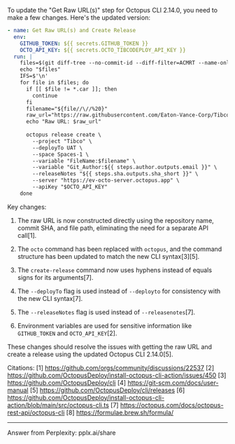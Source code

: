 To update the "Get Raw URL(s)" step for Octopus CLI 2.14.0, you need to make a few changes. Here's the updated version:

```yaml
- name: Get Raw URL(s) and Create Release
  env:
    GITHUB_TOKEN: ${{ secrets.GITHUB_TOKEN }}
    OCTO_API_KEY: ${{ secrets.OCTO_TIBCODEPLOY_API_KEY }}
  run: |
    files=$(git diff-tree --no-commit-id --diff-filter=ACMRT --name-only -r ${{ steps.sha.outputs.sha_short }})
    echo "$files"
    IFS=$'\n'
    for file in $files; do
      if [[ $file != *.car ]]; then
        continue
      fi
      filename="${file//\//%20}"
      raw_url="https://raw.githubusercontent.com/Eaton-Vance-Corp/Tibco/${{ github.sha }}/$file"
      echo "Raw URL: $raw_url"
      
      octopus release create \
        --project "Tibco" \
        --deployTo UAT \
        --space Spaces-1 \
        --variable "FileName:$filename" \
        --variable "Git_Author:${{ steps.author.outputs.email }}" \
        --releaseNotes "${{ steps.sha.outputs.sha_short }}" \
        --server "https://ev-octo-server.octopus.app" \
        --apiKey "$OCTO_API_KEY"
    done
```

Key changes:

1. The raw URL is now constructed directly using the repository name, commit SHA, and file path, eliminating the need for a separate API call[1].

2. The `octo` command has been replaced with `octopus`, and the command structure has been updated to match the new CLI syntax[3][5].

3. The `create-release` command now uses hyphens instead of equals signs for its arguments[7].

4. The `--deployTo` flag is used instead of `--deployto` for consistency with the new CLI syntax[7].

5. The `--releaseNotes` flag is used instead of `--releasenotes`[7].

6. Environment variables are used for sensitive information like `GITHUB_TOKEN` and `OCTO_API_KEY`[2].

These changes should resolve the issues with getting the raw URL and create a release using the updated Octopus CLI 2.14.0[5].

Citations:
[1] https://github.com/orgs/community/discussions/22537
[2] https://github.com/OctopusDeploy/install-octopus-cli-action/issues/450
[3] https://github.com/OctopusDeploy/cli
[4] https://git-scm.com/docs/user-manual
[5] https://github.com/OctopusDeploy/cli/releases
[6] https://github.com/OctopusDeploy/install-octopus-cli-action/blob/main/src/octopus-cli.ts
[7] https://octopus.com/docs/octopus-rest-api/octopus-cli
[8] https://formulae.brew.sh/formula/

---
Answer from Perplexity: pplx.ai/share
